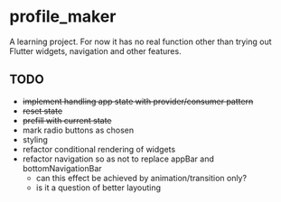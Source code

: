 # profile_maker

A learning project. For now it has no real function other than trying out Flutter widgets, navigation and other features.

## TODO
- ~~implement handling app state with provider/consumer pattern~~
- ~~reset state~~
- ~~prefill with current state~~
- mark radio buttons as chosen
- styling
- refactor conditional rendering of widgets
- refactor navigation so as not to replace appBar and bottomNavigationBar 
  - can this effect be achieved by animation/transition only?
  - is it a question of better layouting
